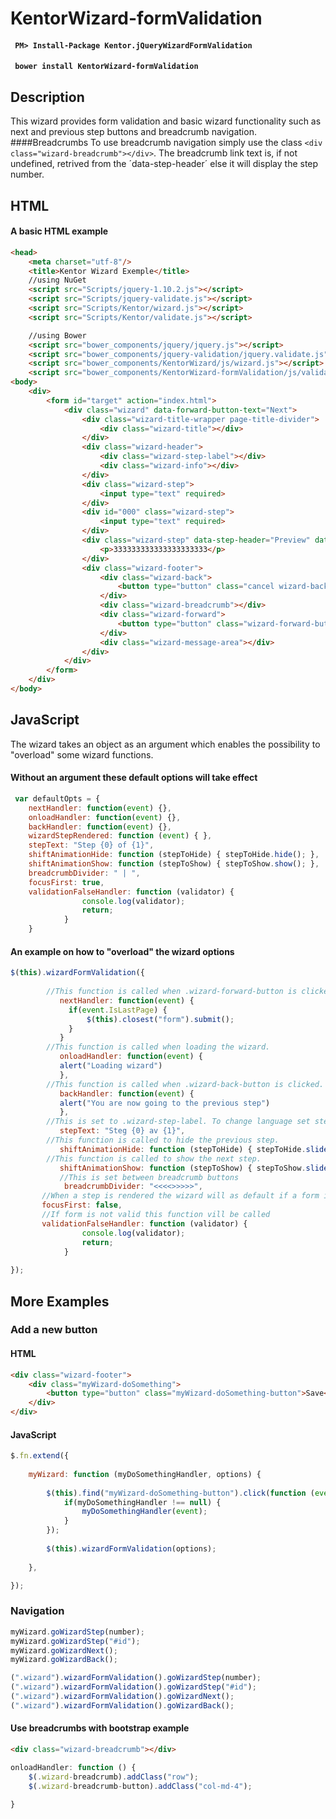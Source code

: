 # KentorWizard-formValidation

#### ` PM> Install-Package Kentor.jQueryWizardFormValidation`

#### ` bower install KentorWizard-formValidation`

## Description 
This wizard provides form validation and basic wizard functionality such as next and previous step buttons and breadcrumb navigation. 
####Breadcrumbs
To use breadcrumb navigation simply use the class `<div class="wizard-breadcrumb"></div>`. The breadcrumb link text is, if not undefined, retrived from the ´data-step-header´ else it will display the step number. 
## HTML
#### A basic HTML example
```html
<head>
    <meta charset="utf-8"/>
    <title>Kentor Wizard Exemple</title>
    //using NuGet
    <script src="Scripts/jquery-1.10.2.js"></script>
    <script src="Scripts/jquery-validate.js"></script>
    <script src="Scripts/Kentor/wizard.js"></script>
    <script src="Scripts/Kentor/validate.js"></script>

    //using Bower
    <script src="bower_components/jquery/jquery.js"></script>
    <script src="bower_components/jquery-validation/jquery.validate.js"></script>
    <script src="bower_components/KentorWizard/js/wizard.js"></script>
    <script src="bower_components/KentorWizard-formValidation/js/validate.js"></script> 
<body>
    <div>
        <form id="target" action="index.html">
            <div class="wizard" data-forward-button-text="Next">
                <div class="wizard-title-wrapper page-title-divider">
                    <div class="wizard-title"></div>
                </div>
                <div class="wizard-header">
                    <div class="wizard-step-label"></div>
                    <div class="wizard-info"></div>
                </div>
                <div class="wizard-step">
                    <input type="text" required>
                </div>
                <div id="000" class="wizard-step">
                    <input type="text" required>
                </div>
                <div class="wizard-step" data-step-header="Preview" data-forward-button-text="Send">
                    <p>333333333333333333333</p>
                </div>
                <div class="wizard-footer">
                    <div class="wizard-back">
                        <button type="button" class="cancel wizard-back-button">Back</button>
                    </div>
                    <div class="wizard-breadcrumb"></div>
                    <div class="wizard-forward">
                        <button type="button" class="wizard-forward-button">Next</button>
                    </div>
                    <div class="wizard-message-area"></div>
                </div>
            </div>
        </form>
    </div>
</body>

```
## JavaScript
 The wizard takes an object as an argument which enables the possibility to "overload" some wizard functions. 

#### Without an argument these default options will take effect
```javascript
 var defaultOpts = {
 	nextHandler: function(event) {}, 
	onloadHandler: function(event) {}, 
	backHandler: function(event) {}, 
	wizardStepRendered: function (event) { }, 
	stepText: "Step {0} of {1}", 
	shiftAnimationHide: function (stepToHide) { stepToHide.hide(); }, 
	shiftAnimationShow: function (stepToShow) { stepToShow.show(); }, 
	breadcrumbDivider: " | ", 
	focusFirst: true, 
	validationFalseHandler: function (validator) {
                console.log(validator);
                return;
            }
	}
```
#### An example on how to "overload" the wizard options
```javascript
$(this).wizardFormValidation({
			
		//This function is called when .wizard-forward-button is clicked.  
           nextHandler: function(event) {
			 if(event.IsLastPage) { 
				 $(this).closest("form").submit();
			 }
		   }
        //This function is called when loading the wizard.                
           onloadHandler: function(event) {
           alert("Loading wizard")
           },
		//This function is called when .wizard-back-button is clicked.
           backHandler: function(event) {
           alert("You are now going to the previous step")
           },
		//This is set to .wizard-step-label. To change language set stepText. 
           stepText: "Steg {0} av {1}",
		//This function is called to hide the previous step.
           shiftAnimationHide: function (stepToHide) { stepToHide.slideUp(); },
		//This function is called to show the next step.
           shiftAnimationShow: function (stepToShow) { stepToShow.slideDown(); },
		   //This is set between breadcrumb buttons
		    breadcrumbDivider: "<<<<>>>>>",
	   //When a step is rendered the wizard will as default if a form is used focus on the first input
	   focusFirst: false, 
	   //If form is not valid this function vill be called
	   validationFalseHandler: function (validator) {
                console.log(validator);
                return;
            }
           
});
```

## More Examples

### Add a new button
#### HTML
```html
<div class="wizard-footer">
	<div class="myWizard-doSomething">
		<button type="button" class="myWizard-doSomething-button">Save</button>
	</div>
</div>
```
#### JavaScript

```javascript
$.fn.extend({
	
	myWizard: function (myDoSomethingHandler, options) {
		
		$(this).find("myWizard-doSomething-button").click(function (event) {
			if(myDoSomethingHandler !== null) {
				myDoSomethingHandler(event);
			}
		});
		
		$(this).wizardFormValidation(options);
		
	},

});
```
### Navigation

```javascript
myWizard.goWizardStep(number);
myWizard.goWizardStep("#id");
myWizard.goWizardNext();
myWizard.goWizardBack();

(".wizard").wizardFormValidation().goWizardStep(number);
(".wizard").wizardFormValidation().goWizardStep("#id");
(".wizard").wizardFormValidation().goWizardNext();
(".wizard").wizardFormValidation().goWizardBack();

```

#### Use breadcrumbs with bootstrap example

```html
<div class="wizard-breadcrumb"></div>
```

```javascript
onloadHandler: function () {
	$(.wizard-breadcrumb).addClass("row");
	$(.wizard-breadcrumb-button).addClass("col-md-4");
	
}

```
